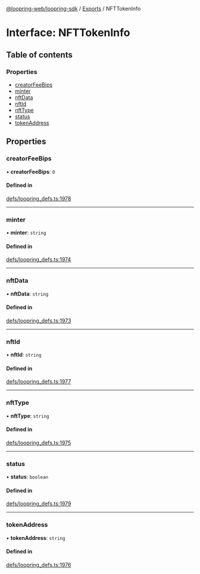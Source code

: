 [@loopring-web/loopring-sdk](../README.md) / [Exports](../modules.md) / NFTTokenInfo

# Interface: NFTTokenInfo

## Table of contents

### Properties

- [creatorFeeBips](NFTTokenInfo.md#creatorfeebips)
- [minter](NFTTokenInfo.md#minter)
- [nftData](NFTTokenInfo.md#nftdata)
- [nftId](NFTTokenInfo.md#nftid)
- [nftType](NFTTokenInfo.md#nfttype)
- [status](NFTTokenInfo.md#status)
- [tokenAddress](NFTTokenInfo.md#tokenaddress)

## Properties

### creatorFeeBips

• **creatorFeeBips**: ``0``

#### Defined in

[defs/loopring_defs.ts:1978](https://github.com/Loopring/loopring_sdk/blob/cd42b57/src/defs/loopring_defs.ts#L1978)

___

### minter

• **minter**: `string`

#### Defined in

[defs/loopring_defs.ts:1974](https://github.com/Loopring/loopring_sdk/blob/cd42b57/src/defs/loopring_defs.ts#L1974)

___

### nftData

• **nftData**: `string`

#### Defined in

[defs/loopring_defs.ts:1973](https://github.com/Loopring/loopring_sdk/blob/cd42b57/src/defs/loopring_defs.ts#L1973)

___

### nftId

• **nftId**: `string`

#### Defined in

[defs/loopring_defs.ts:1977](https://github.com/Loopring/loopring_sdk/blob/cd42b57/src/defs/loopring_defs.ts#L1977)

___

### nftType

• **nftType**: `string`

#### Defined in

[defs/loopring_defs.ts:1975](https://github.com/Loopring/loopring_sdk/blob/cd42b57/src/defs/loopring_defs.ts#L1975)

___

### status

• **status**: `boolean`

#### Defined in

[defs/loopring_defs.ts:1979](https://github.com/Loopring/loopring_sdk/blob/cd42b57/src/defs/loopring_defs.ts#L1979)

___

### tokenAddress

• **tokenAddress**: `string`

#### Defined in

[defs/loopring_defs.ts:1976](https://github.com/Loopring/loopring_sdk/blob/cd42b57/src/defs/loopring_defs.ts#L1976)
